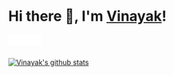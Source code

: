 # Hi there 👋, I'm <a href="https://bhatvinayak.github.io/" target="_blank">Vinayak</a>!


<a href="https://bhatvinayak.github.io/" target="_blank"><img align="left" width="22px" src="https://github.com/Aakarsh-B/trying-repos/blob/master/www.svg" /></a>
<a href="https://www.linkedin.com/in/bgvinayak" target="_blank"><img align="left" alt="B G Vinayak | LinkedIn" width="22px" src="https://github.com/Aakarsh-B/trying-repos/blob/master/linkedin.svg" /></a>
<a href="https://www.instagram.com/b_g_vinayak/" target="_blank"><img align="left" alt="B G Vinayak | Instagram" width="22px" src="https://github.com/Aakarsh-B/trying-repos/blob/master/insta.svg" /></a>
<br />
<br />
  
[![Vinayak's github stats](https://github-readme-stats.vercel.app/api?username=bhatvinayak&include_all_commits=true&count_private=true&show_icons=true&line_height=20&title_color=FFFFFF&icon_color=FFFFFF&text_color=FFFFFF&bg_color=0D1117)](https://github.com/anuraghazra/github-readme-stats)
